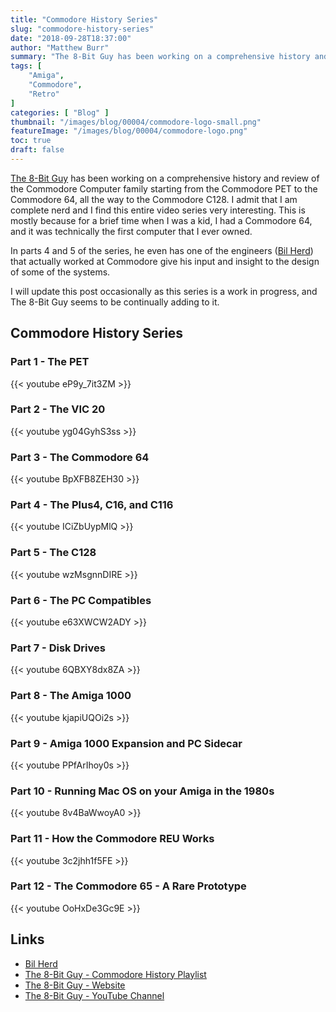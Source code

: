 ```yaml
---
title: "Commodore History Series"
slug: "commodore-history-series"
date: "2018-09-28T18:37:00"
author: "Matthew Burr"
summary: "The 8-Bit Guy has been working on a comprehensive history and review of the Commodore Computer family starting from the Commodore PET to the Commodore 64, all the way to the Commodore C128. I admit that I am complete nerd and I find this entire video series very interesting, mostly because for a brief time when I was a kid, I had a Commodore 64, and it was technically the first computer that I ever owned."
tags: [
    "Amiga",
    "Commodore",
    "Retro"
]
categories: [ "Blog" ]
thumbnail: "/images/blog/00004/commodore-logo-small.png"
featureImage: "/images/blog/00004/commodore-logo.png"
toc: true
draft: false
---
```


[The 8-Bit Guy](https://www.youtube.com/c/The8BitGuy) has been working on a comprehensive history and review of the Commodore Computer family starting from the Commodore PET to the Commodore 64, all the way to the Commodore C128. I admit that I am complete nerd and I find this entire video series very interesting. This is mostly because for a brief time when I was a kid, I had a Commodore 64, and it was technically the first computer that I ever owned.

In parts 4 and 5 of the series, he even has one of the engineers ([Bil Herd](https://en.wikipedia.org/wiki/Bil_Herd)) that actually worked at Commodore give his input and insight to the design of some of the systems.

I will update this post occasionally as this series is a work in progress, and The 8-Bit Guy seems to be continually adding to it.

## Commodore History Series ##

### Part 1 - The PET ###

{{< youtube eP9y_7it3ZM >}}

### Part 2 - The VIC 20 ###

{{< youtube yg04GyhS3ss >}}

### Part 3 - The Commodore 64 ###

{{< youtube BpXFB8ZEH30 >}}

### Part 4 - The Plus4, C16, and C116 ###

{{< youtube ICiZbUypMlQ >}}

### Part 5 - The C128 ###

{{< youtube wzMsgnnDIRE >}}

### Part 6 - The PC Compatibles ###

{{< youtube e63XWCW2ADY >}}

### Part 7 - Disk Drives ###

{{< youtube 6QBXY8dx8ZA >}}

### Part 8 - The Amiga 1000 ###

{{< youtube kjapiUQOi2s >}}

### Part 9 - Amiga 1000 Expansion and PC Sidecar ###

{{< youtube PPfArIhoy0s >}}

### Part 10 - Running Mac OS on your Amiga in the 1980s ###

{{< youtube 8v4BaWwoyA0 >}}

### Part 11 - How the Commodore REU Works ###

{{< youtube 3c2jhh1f5FE >}}

### Part 12 - The Commodore 65 - A Rare Prototype ###

{{< youtube OoHxDe3Gc9E >}}

## Links ##

* [Bil Herd](https://en.wikipedia.org/wiki/Bil_Herd)
* [The 8-Bit Guy - Commodore History Playlist](https://www.youtube.com/playlist?list=PLfABUWdDse7Y6LLPlfsHKcvBCgqaudzVY)
* [The 8-Bit Guy - Website](https://www.the8bitguy.com/)
* [The 8-Bit Guy - YouTube Channel](https://www.youtube.com/c/The8BitGuy)
